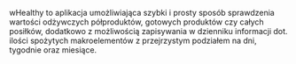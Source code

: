 wHealthy to aplikacja umożliwiająca szybki i prosty sposób sprawdzenia wartości odżywczych półproduktów, gotowych produktów czy całych posiłków, dodatkowo z możliwością zapisywania w dzienniku informacji dot. ilości spożytych makroelementów z przejrzystym podziałem na dni, tygodnie oraz miesiące.
